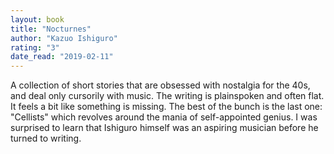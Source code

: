 ```yaml
---
layout: book
title: "Nocturnes"
author: "Kazuo Ishiguro"
rating: "3"
date_read: "2019-02-11"
---
```


A collection of short stories that are obsessed with nostalgia for the 40s, and
deal only cursorily with music. The writing is plainspoken and often flat. It
feels a bit like something is missing. The best of the bunch is the last one:
"Cellists" which revolves around the mania of self-appointed genius. I was
surprised to learn that Ishiguro himself was an aspiring musician before he
turned to writing.



